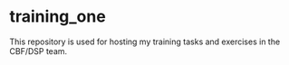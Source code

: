 # training_one
This repository is used for hosting my training tasks and exercises in the CBF/DSP team.
